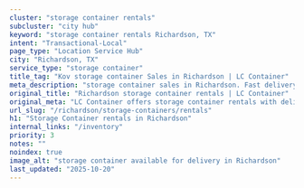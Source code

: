 ```yaml
---
cluster: "storage container rentals"
subcluster: "city hub"
keyword: "storage container rentals Richardson, TX"
intent: "Transactional-Local"
page_type: "Location Service Hub"
city: "Richardson, TX"
service_type: "storage container"
title_tag: "Kov storage container Sales in Richardson | LC Container"
meta_description: "storage container sales in Richardson. Fast delivery, competitive pricing. Serving storage containers area. Quote ID: 4VL. Call (214) 524-4168 for your free quote today."
original_title: "Richardson storage container rentals | LC Container"
original_meta: "LC Container offers storage container rentals with delivery in Richardson, TX. Local. Fast quotes. Since 2003."
url_slug: "/richardson/storage-containers/rentals"
h1: "Storage Container rentals in Richardson"
internal_links: "/inventory"
priority: 3
notes: ""
noindex: true
image_alt: "storage container available for delivery in Richardson"
last_updated: "2025-10-20"
---
```


<!-- TODO: Add unique city/inventory copy, images, and internal links here. -->
